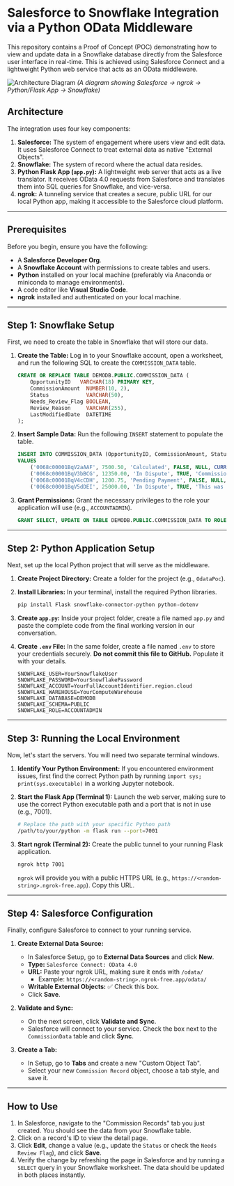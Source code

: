 # Salesforce to Snowflake Integration via a Python OData Middleware

This repository contains a Proof of Concept (POC) demonstrating how to view and update data in a Snowflake database directly from the Salesforce user interface in real-time. This is achieved using Salesforce Connect and a lightweight Python web service that acts as an OData middleware.

![Architecture Diagram](https://i.imgur.com/gC5B2iA.png)
*(A diagram showing Salesforce -> ngrok -> Python/Flask App -> Snowflake)*

## Architecture
The integration uses four key components:
1.  **Salesforce:** The system of engagement where users view and edit data. It uses Salesforce Connect to treat external data as native "External Objects".
2.  **Snowflake:** The system of record where the actual data resides.
3.  **Python Flask App (`app.py`):** A lightweight web server that acts as a live translator. It receives OData 4.0 requests from Salesforce and translates them into SQL queries for Snowflake, and vice-versa.
4.  **ngrok:** A tunneling service that creates a secure, public URL for our local Python app, making it accessible to the Salesforce cloud platform.

---

## Prerequisites
Before you begin, ensure you have the following:
* A **Salesforce Developer Org**.
* A **Snowflake Account** with permissions to create tables and users.
* **Python** installed on your local machine (preferably via Anaconda or miniconda to manage environments).
* A code editor like **Visual Studio Code**.
* **ngrok** installed and authenticated on your local machine.

---

## Step 1: Snowflake Setup

First, we need to create the table in Snowflake that will store our data.

1.  **Create the Table:** Log in to your Snowflake account, open a worksheet, and run the following SQL to create the `COMMISSION_DATA` table.
    ```sql
    CREATE OR REPLACE TABLE DEMODB.PUBLIC.COMMISSION_DATA (
        OpportunityID   VARCHAR(18) PRIMARY KEY,
        CommissionAmount  NUMBER(10, 2),
        Status            VARCHAR(50),
        Needs_Review_Flag BOOLEAN,
        Review_Reason     VARCHAR(255),
        LastModifiedDate  DATETIME
    );
    ```

2.  **Insert Sample Data:** Run the following `INSERT` statement to populate the table.
    ```sql
    INSERT INTO COMMISSION_DATA (OpportunityID, CommissionAmount, Status, Needs_Review_Flag, Review_Reason, LastModifiedDate)
    VALUES
        ('0068c00001BqV2aAAF', 7500.50, 'Calculated', FALSE, NULL, CURRENT_TIMESTAMP()),
        ('0068c00001BqV3bBCG', 12350.00, 'In Dispute', TRUE, 'Commission percentage seems incorrect.', CURRENT_TIMESTAMP()),
        ('0068c00001BqV4cCDH', 1200.75, 'Pending Payment', FALSE, NULL, CURRENT_TIMESTAMP()),
        ('0068c00001BqV5dDEI', 25000.00, 'In Dispute', TRUE, 'This was a multi-year deal.', CURRENT_TIMESTAMP());
    ```

3.  **Grant Permissions:** Grant the necessary privileges to the role your application will use (e.g., `ACCOUNTADMIN`).
    ```sql
    GRANT SELECT, UPDATE ON TABLE DEMODB.PUBLIC.COMMISSION_DATA TO ROLE ACCOUNTADMIN;
    ```

---

## Step 2: Python Application Setup

Next, set up the local Python project that will serve as the middleware.

1.  **Create Project Directory:** Create a folder for the project (e.g., `OdataPoc`).

2.  **Install Libraries:** In your terminal, install the required Python libraries.
    ```bash
    pip install Flask snowflake-connector-python python-dotenv
    ```

3.  **Create `app.py`:** Inside your project folder, create a file named `app.py` and paste the complete code from the final working version in our conversation.

4.  **Create `.env` File:** In the same folder, create a file named `.env` to store your credentials securely. **Do not commit this file to GitHub.** Populate it with your details.
    ```
    SNOWFLAKE_USER=YourSnowflakeUser
    SNOWFLAKE_PASSWORD=YourSnowflakePassword
    SNOWFLAKE_ACCOUNT=YourFullAccountIdentifier.region.cloud
    SNOWFLAKE_WAREHOUSE=YourComputeWarehouse
    SNOWFLAKE_DATABASE=DEMODB
    SNOWFLAKE_SCHEMA=PUBLIC
    SNOWFLAKE_ROLE=ACCOUNTADMIN
    ```

---

## Step 3: Running the Local Environment

Now, let's start the servers. You will need two separate terminal windows.

1.  **Identify Your Python Environment:** If you encountered environment issues, first find the correct Python path by running `import sys; print(sys.executable)` in a working Jupyter notebook.

2.  **Start the Flask App (Terminal 1):** Launch the web server, making sure to use the correct Python executable path and a port that is not in use (e.g., 7001).
    ```bash
    # Replace the path with your specific Python path
    /path/to/your/python -m flask run --port=7001
    ```

3.  **Start ngrok (Terminal 2):** Create the public tunnel to your running Flask application.
    ```bash
    ngrok http 7001
    ```
    `ngrok` will provide you with a public HTTPS URL (e.g., `https://<random-string>.ngrok-free.app`). Copy this URL.

---

## Step 4: Salesforce Configuration

Finally, configure Salesforce to connect to your running service.

1.  **Create External Data Source:**
    * In Salesforce Setup, go to **External Data Sources** and click **New**.
    * **Type:** `Salesforce Connect: OData 4.0`
    * **URL:** Paste your ngrok URL, making sure it ends with `/odata/`
        * Example: `https://<random-string>.ngrok-free.app/odata/`
    * **Writable External Objects:** ✅ Check this box.
    * Click **Save**.

2.  **Validate and Sync:**
    * On the next screen, click **Validate and Sync**.
    * Salesforce will connect to your service. Check the box next to the `CommissionData` table and click **Sync**.

3.  **Create a Tab:**
    * In Setup, go to **Tabs** and create a new "Custom Object Tab".
    * Select your new `Commission Record` object, choose a tab style, and save it.

---

## How to Use
1.  In Salesforce, navigate to the "Commission Records" tab you just created. You should see the data from your Snowflake table.
2.  Click on a record's ID to view the detail page.
3.  Click **Edit**, change a value (e.g., update the `Status` or check the `Needs Review Flag`), and click **Save**.
4.  Verify the change by refreshing the page in Salesforce and by running a `SELECT` query in your Snowflake worksheet. The data should be updated in both places instantly.

